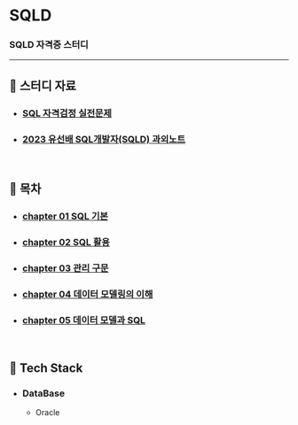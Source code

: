 # SQLD

### SQLD 자격증 스터디

---

## :book: 스터디 자료

* ### [SQL 자격검정 실전문제](https://www.yes24.com/Product/Goods/33524934)
* ### [2023 유선배 SQL개발자(SQLD) 과외노트](https://www.youtube.com/playlist?list=PLyQR2NzLKOCaU8EZnKIIuJsZDM0xVUZ6r)

<br>

## :blue_book: 목차

* ### [chapter 01 SQL 기본](https://github.com/hyunmin0317/SQLD/tree/main/chap01)
* ### [chapter 02 SQL 활용](https://github.com/hyunmin0317/SQLD/tree/main/chap02)
* ### [chapter 03 관리 구문](https://github.com/hyunmin0317/SQLD/tree/main/chap03)
* ### [chapter 04 데이터 모델링의 이해](https://github.com/hyunmin0317/SQLD/tree/main/chap04)
* ### [chapter 05 데이터 모델과 SQL](https://github.com/hyunmin0317/SQLD/tree/main/chap05)

<br>

## :notebook_with_decorative_cover: Tech Stack

* ### DataBase
    - Oracle
